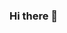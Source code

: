 ### Hi there 👋



<!--
<p align="center"> <img src="https://github-readme-stats.vercel.app/api?username=HChinasky&show_icons=true&theme=gotham" alt="HChinasky" /></p>
**HChinasky/HChinasky** is a ✨ _special_ ✨ repository because its `README.md` (this file) appears on your GitHub profile.

Here are some ideas to get you started:

- 🔭 I’m currently working on ...
- 🌱 I’m currently learning ...
- 👯 I’m looking to collaborate on ...
- 🤔 I’m looking for help with ...
- 💬 Ask me about ...
- 📫 How to reach me: ...
- 😄 Pronouns: ...
- ⚡ Fun fact: ...
-->
